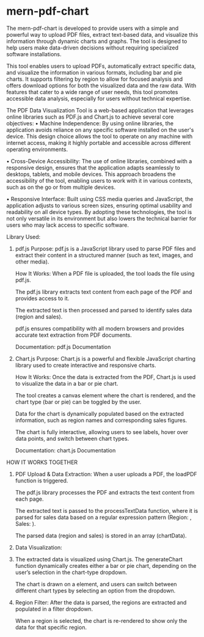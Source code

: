 # mern-pdf-chart
The mern-pdf-chart is developed to provide users with a simple and powerful way to upload PDF files, extract text-based data, and visualize this information through dynamic charts and graphs. The tool is designed to help users make data-driven decisions without requiring specialized software installations.

This tool enables users to upload PDFs, automatically extract specific data, and visualize the information in various formats, including bar and pie charts. It supports filtering by region to allow for focused analysis and offers download options for both the visualized data and the raw data. With features that cater to a wide range of user needs, this tool promotes accessible data analysis, especially for users without technical expertise.

The PDF Data Visualization Tool is a web-based application that leverages online libraries such as PDF.js and Chart.js to achieve several core objectives:
•	Machine Independence: By using online libraries, the application avoids reliance on any specific software installed on the user's device. This design choice allows the tool to operate on any machine with internet access, making it highly portable and accessible across different operating environments.

•	Cross-Device Accessibility: The use of online libraries, combined with a responsive design, ensures that the application adapts seamlessly to desktops, tablets, and mobile devices. This approach broadens the accessibility of the tool, enabling users to work with it in various contexts, such as on the go or from multiple devices.

•	Responsive Interface: Built using CSS media queries and JavaScript, the application adjusts to various screen sizes, ensuring optimal usability and readability on all device types.
By adopting these technologies, the tool is not only versatile in its environment but also lowers the technical barrier for users who may lack access to specific software.

Library Used:
1. pdf.js
 	Purpose: pdf.js is a JavaScript library used to parse PDF files and extract their content in a structured manner (such as text, images, and other media).

 	How It Works:
   When a PDF file is uploaded, the tool loads the file using pdf.js.

   The pdf.js library extracts text content from each page of the PDF and provides access to it.

   The extracted text is then processed and parsed to identify sales data (region and sales).

   pdf.js ensures compatibility with all modern browsers and provides accurate text extraction from PDF documents.

 	Documentation: pdf.js Documentation
3. Chart.js
 	Purpose: Chart.js is a powerful and flexible JavaScript charting library used to create interactive and responsive charts.

 	How It Works:
   Once the data is extracted from the PDF, Chart.js is used to visualize the data in a bar or pie chart.

   The tool creates a canvas element where the chart is rendered, and the chart type (bar or pie) can be toggled by the user.

   Data for the chart is dynamically populated based on the extracted information, such as region names and corresponding sales figures.

   The chart is fully interactive, allowing users to see labels, hover over data points, and switch between chart types.

 	Documentation: chart.js Documentation

HOW IT WORKS TOGETHER
1.	PDF Upload & Data Extraction:
 	When a user uploads a PDF, the loadPDF function is triggered.

 	The pdf.js library processes the PDF and extracts the text content from each page.

 	The extracted text is passed to the processTextData function, where it is parsed for sales data based on a regular expression pattern (Region: <region>, Sales: <sales>).

 	The parsed data (region and sales) is stored in an array (chartData).

3.	Data Visualization:
4.	
 	The extracted data is visualized using Chart.js. The generateChart function dynamically creates either a bar or pie chart, depending on the user’s selection in the chart-type dropdown.

 	The chart is drawn on a <canvas> element, and users can switch between different chart types by selecting an option from the dropdown.

6.	Region Filter:
 	After the data is parsed, the regions are extracted and populated in a filter dropdown.

 	When a region is selected, the chart is re-rendered to show only the data for that specific region.
